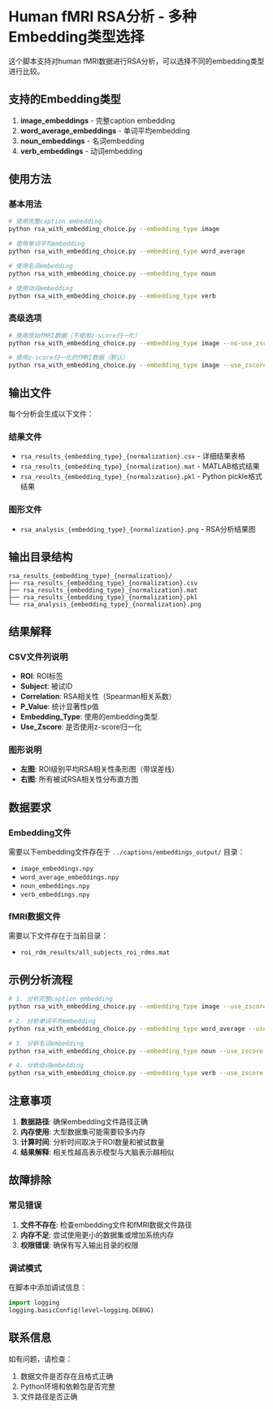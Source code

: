 # Human fMRI RSA分析 - 多种Embedding类型选择

这个脚本支持对human fMRI数据进行RSA分析，可以选择不同的embedding类型进行比较。

## 支持的Embedding类型

1. **image_embeddings** - 完整caption embedding
2. **word_average_embeddings** - 单词平均embedding  
3. **noun_embeddings** - 名词embedding
4. **verb_embeddings** - 动词embedding

## 使用方法

### 基本用法

```bash
# 使用完整caption embedding
python rsa_with_embedding_choice.py --embedding_type image

# 使用单词平均embedding
python rsa_with_embedding_choice.py --embedding_type word_average

# 使用名词embedding
python rsa_with_embedding_choice.py --embedding_type noun

# 使用动词embedding
python rsa_with_embedding_choice.py --embedding_type verb
```

### 高级选项

```bash
# 使用原始fMRI数据（不使用z-score归一化）
python rsa_with_embedding_choice.py --embedding_type image --no-use_zscore

# 使用z-score归一化的fMRI数据（默认）
python rsa_with_embedding_choice.py --embedding_type image --use_zscore
```

## 输出文件

每个分析会生成以下文件：

### 结果文件
- `rsa_results_{embedding_type}_{normalization}.csv` - 详细结果表格
- `rsa_results_{embedding_type}_{normalization}.mat` - MATLAB格式结果
- `rsa_results_{embedding_type}_{normalization}.pkl` - Python pickle格式结果

### 图形文件
- `rsa_analysis_{embedding_type}_{normalization}.png` - RSA分析结果图

## 输出目录结构

```
rsa_results_{embedding_type}_{normalization}/
├── rsa_results_{embedding_type}_{normalization}.csv
├── rsa_results_{embedding_type}_{normalization}.mat
├── rsa_results_{embedding_type}_{normalization}.pkl
└── rsa_analysis_{embedding_type}_{normalization}.png
```

## 结果解释

### CSV文件列说明
- **ROI**: ROI标签
- **Subject**: 被试ID
- **Correlation**: RSA相关性（Spearman相关系数）
- **P_Value**: 统计显著性p值
- **Embedding_Type**: 使用的embedding类型
- **Use_Zscore**: 是否使用z-score归一化

### 图形说明
- **左图**: ROI级别平均RSA相关性条形图（带误差线）
- **右图**: 所有被试RSA相关性分布直方图

## 数据要求

### Embedding文件
需要以下embedding文件存在于 `../captions/embeddings_output/` 目录：
- `image_embeddings.npy`
- `word_average_embeddings.npy`
- `noun_embeddings.npy`
- `verb_embeddings.npy`

### fMRI数据文件
需要以下文件存在于当前目录：
- `roi_rdm_results/all_subjects_roi_rdms.mat`

## 示例分析流程

```bash
# 1. 分析完整caption embedding
python rsa_with_embedding_choice.py --embedding_type image --use_zscore

# 2. 分析单词平均embedding
python rsa_with_embedding_choice.py --embedding_type word_average --use_zscore

# 3. 分析名词embedding
python rsa_with_embedding_choice.py --embedding_type noun --use_zscore

# 4. 分析动词embedding
python rsa_with_embedding_choice.py --embedding_type verb --use_zscore
```

## 注意事项

1. **数据路径**: 确保embedding文件路径正确
2. **内存使用**: 大型数据集可能需要较多内存
3. **计算时间**: 分析时间取决于ROI数量和被试数量
4. **结果解释**: 相关性越高表示模型与大脑表示越相似

## 故障排除

### 常见错误
1. **文件不存在**: 检查embedding文件和fMRI数据文件路径
2. **内存不足**: 尝试使用更小的数据集或增加系统内存
3. **权限错误**: 确保有写入输出目录的权限

### 调试模式
在脚本中添加调试信息：
```python
import logging
logging.basicConfig(level=logging.DEBUG)
```

## 联系信息

如有问题，请检查：
1. 数据文件是否存在且格式正确
2. Python环境和依赖包是否完整
3. 文件路径是否正确
